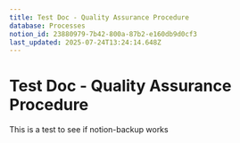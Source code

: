 ```yaml
---
title: Test Doc - Quality Assurance Procedure
database: Processes
notion_id: 23880979-7b42-800a-87b2-e160db9d0cf3
last_updated: 2025-07-24T13:24:14.648Z
---
```


# Test Doc - Quality Assurance Procedure


This is a test to see if notion-backup works

